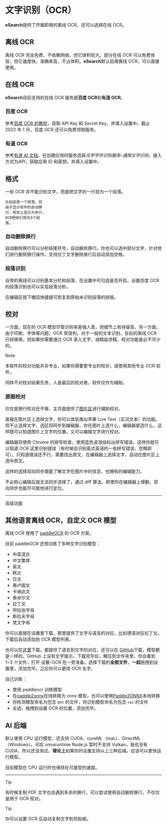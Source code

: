 # 文字识别（OCR）

**eSearch**提供了开箱即用的离线 OCR，还可以选择在线 OCR。

## 离线 OCR

离线 OCR 完全免费，不依赖网络，但它体积较大。部分在线 OCR 可以免费体验，但它速度快，准确率高，不占体积。**eSearch**默认启用离线 OCR，可以直接使用。

## 在线 OCR

**eSearch**目前支持的在线 OCR 服务是**百度 OCR**和**有道 OCR**。

### 百度 OCR

参考[百度 OCR 的教程](https://cloud.baidu.com/doc/OCR/s/dk3iqnq51)，获取 API Key 和 Secret Key，并填入设置中。截止 2022 年 1 月，百度 OCR 还可以免费领取服务。

### 有道 OCR

参考[有道 AI 文档](https://ai.youdao.com/doc.s#guide)，在创建应用时服务选择*光学字符识别服务-通用文字识别*，接入方式为*API*，获取应用 ID 和密钥，并填入设置中。

## 格式

一些 OCR 并不能识别文字，而是把文字的一行视为一个段落。

```
比如这是一个段落。但
由于显示软件的自动换
行，视觉上显示为多行，
OCR把他们视为5个段
落。
```

### 自动删除换行

自动删除换行可以分析结尾符号，自动删除换行。你也可以选中部分文字，针对他们进行删除换行操作。支持拉丁文字删除换行后自动添加空格。

### 段落识别

自带的离线可以识别基本分栏和段落，在设置中可勾选是否开启。设置百度 OCR 的段落识别也可以实现段落分析。

在编辑区按下撤回快捷键可恢复到原始未识别段落的排版。

## 校对

一方面，现在的 OCR 模型尽管识别率差强人意，但细节上有待提高，另一方面，由于印刷、字体等问题，OCR 常误判。对于一般的文本识别，目前的离线 OCR 已经够用，但如果你需要通过 OCR 录入文字，或精益求精，校对功能是必不可少的。

> [!NOTE]
>
> 本软件的校对功能并非专业，如果你需要更专业的校对，请使用其他专业 OCR 软件。
>
> 同样不对校对结果负责，人是最后的校对者，软件仅作为辅助。

### 原图校对

仅仅是换行校对还不够，主页面提供了[图片区](editor.md#图片区)进行辅助校对。

直接在图片区上选择文字，你可以体验类似苹果 Live Text（实况文本）的功能。但不止选择文字，选区将同步到编辑器，你在图片上选什么，编辑器就选什么，这样既可以知道图片上文字的位置，又可以编辑文字进行校对。

编辑器将使用 Chrome 的拼写检查，使用蓝色波浪线标出拼写错误，这样你就可以知道 OCR 这里识别错误（有时候会识别英式英语的一些拼写错误，忽略即可）。只知道错误还不行，需要找出原文，在编辑器上选择文字，自动在图片区上选中原文。

这样的选择双向同步既能了解文字在图片中的信息，也拥有的编辑能力。

不必担心编辑后就无法同步选择了，通过 diff 算法，即使你在编辑器上增删，双向同步也能尽可能地进行定位。

---

高级功能

## 其他语言离线 OCR，自定义 OCR 模型

离线 OCR 使用了 [paddleOCR](https://github.com/PaddlePaddle/PaddleOCR) 的 OCR 方案。

目前 paddleOCR 还预训练了多种文字识别模型：

- 中英混合
- 中文繁体
- 英文
- 韩文
- 日文
- 泰卢固文
- 卡纳达文
- 泰米尔文
- 拉丁文
- 阿拉伯字母
- 斯拉夫字母
- 梵文字母

你可以直接在设置里下载，那里提供了文字与语言的对应，比如德语对应拉丁文。下载后自动添加到 OCR 模型列表。

也可以在[这里](https://esearch-app.netlify.app/ocr.html)下载，都提供了语言到文字的对应，还可以在 [GitHub](https://github.com/xushengfeng/eSearch-OCR/releases/tag/4.0.0)下载，模型都是一样的，GitHub 上没有文字提示。下载完毕后，解压到文件夹里，你会看到 1~3 个文件，打开 设置-OCR 在一旁准备。选择下载的**全部文件**，**一起**拖拽到设置里，添加完毕。之后你可以更改 OCR 名字。

自己训练：

- 使用 paddleocr 训练模型
- 在[paddle2onnx](https://www.paddlepaddle.org.cn/paddle/visualdl/modelconverter/x2paddle)在线转换为 onnx 模型，也可以使用[Paddle2ONNX](https://github.com/PaddlePaddle/Paddle2ONNX)本地转换
- 将检测模型命名为包含 `det` 的文件，将识别模型命名为包含 `rec` 的文件
- 全选，拖拽到设置 OCR 的位置，添加完毕。

## AI 后端

默认使用 CPU 运行模型，还支持 CUDA、coreML（mac）、DirectML（Windows）。可叹 onnxruntime Node.js 暂时不支持 Vulkan，我也没有 CUDA，所以还没测试，**理论上**如果你的设置支持以上三种后端，应该可以更快运行模型。

目前模型在 CPU 运行时也保持在可接受的速度。

---

> [!TIP]
>
> 有时候复制 PDF 文字也会遇到多余的换行，可以尝试使用自动删除换行，不仅仅是用于 OCR 校对。

> [!TIP]
>
> 你可以设置 OCR 后自动复制文字到剪贴板。

